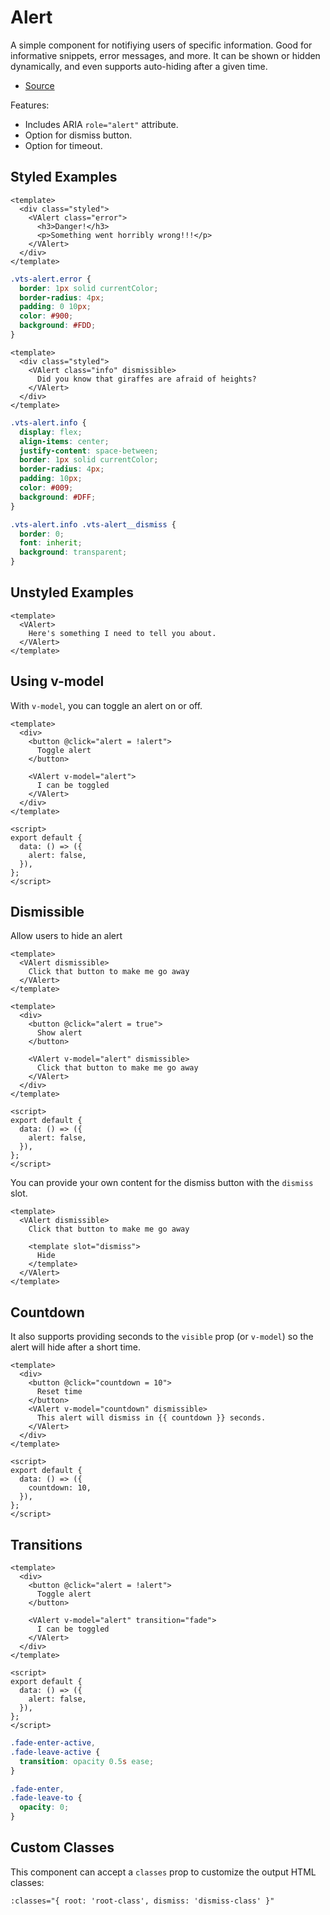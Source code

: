 # Alert

A simple component for notifiying users of specific information. Good for informative snippets, error messages, and more. It can be shown or hidden dynamically, and even supports auto-hiding after a given time.

- [Source](https://github.com/AustinGil/vuetensils/blob/master/src/components/VAlert/VAlert.vue)

Features:

- Includes ARIA `role="alert"` attribute.
- Option for dismiss button.
- Option for timeout.

## Styled Examples

```vue live
<template>
  <div class="styled">
    <VAlert class="error">
      <h3>Danger!</h3>
      <p>Something went horribly wrong!!!</p>
    </VAlert>
  </div>
</template>
```

```css
.vts-alert.error {
  border: 1px solid currentColor;
  border-radius: 4px;
  padding: 0 10px;
  color: #900;
  background: #FDD;
}
```

```vue live
<template>
  <div class="styled">
    <VAlert class="info" dismissible>
      Did you know that giraffes are afraid of heights?
    </VAlert>
  </div>
</template>
```

```css
.vts-alert.info {
  display: flex;
  align-items: center;
  justify-content: space-between;
  border: 1px solid currentColor;
  border-radius: 4px;
  padding: 10px;
  color: #009;
  background: #DFF;
}

.vts-alert.info .vts-alert__dismiss {
  border: 0;
  font: inherit;
  background: transparent;
}
```

## Unstyled Examples

```vue live
<template>
  <VAlert>
    Here's something I need to tell you about.
  </VAlert>
</template>
```

## Using v-model

With `v-model`, you can toggle an alert on or off.

```vue live
<template>
  <div>
    <button @click="alert = !alert">
      Toggle alert
    </button>

    <VAlert v-model="alert">
      I can be toggled
    </VAlert>
  </div>
</template>

<script>
export default {
  data: () => ({
    alert: false,
  }),
};
</script>
```

## Dismissible

Allow users to hide an alert

```vue live
<template>
  <VAlert dismissible>
    Click that button to make me go away
  </VAlert>
</template>
```

```vue live
<template>
  <div>
    <button @click="alert = true">
      Show alert
    </button>

    <VAlert v-model="alert" dismissible>
      Click that button to make me go away
    </VAlert>
  </div>
</template>

<script>
export default {
  data: () => ({
    alert: false,
  }),
};
</script>
```

You can provide your own content for the dismiss button with the `dismiss` slot.

```vue live
<template>
  <VAlert dismissible>
    Click that button to make me go away

    <template slot="dismiss">
      Hide
    </template>
  </VAlert>
</template>
```

## Countdown

It also supports providing seconds to the `visible` prop (or `v-model`) so the alert will hide after a short time.

```vue live
<template>
  <div>
    <button @click="countdown = 10">
      Reset time
    </button>
    <VAlert v-model="countdown" dismissible>
      This alert will dismiss in {{ countdown }} seconds.
    </VAlert>
  </div>
</template>

<script>
export default {
  data: () => ({
    countdown: 10,
  }),
};
</script>
```

## Transitions

```vue live
<template>
  <div>
    <button @click="alert = !alert">
      Toggle alert
    </button>

    <VAlert v-model="alert" transition="fade">
      I can be toggled
    </VAlert>
  </div>
</template>

<script>
export default {
  data: () => ({
    alert: false,
  }),
};
</script>
```

```css
.fade-enter-active,
.fade-leave-active {
  transition: opacity 0.5s ease;
}

.fade-enter,
.fade-leave-to {
  opacity: 0;
}
```

## Custom Classes

This component can accept a `classes` prop to customize the output HTML classes:

```
:classes="{ root: 'root-class', dismiss: 'dismiss-class' }"
```
